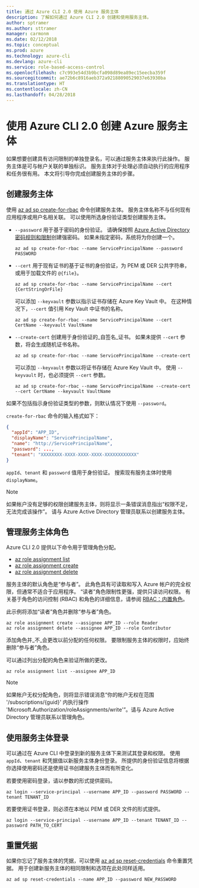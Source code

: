 ```yaml
---
title: 通过 Azure CLI 2.0 使用 Azure 服务主体
description: 了解如何通过 Azure CLI 2.0 创建和使用服务主体。
author: sptramer
ms.author: sttramer
manager: carmonm
ms.date: 02/12/2018
ms.topic: conceptual
ms.prod: azure
ms.technology: azure-cli
ms.devlang: azure-cli
ms.service: role-based-access-control
ms.openlocfilehash: c7c993e54d3b9bcfa098d89ea89ec15eecba359f
ms.sourcegitcommit: ae72b6c8916aeb372a92188090529037e63930ba
ms.translationtype: HT
ms.contentlocale: zh-CN
ms.lasthandoff: 04/28/2018
---
```

# <a name="create-an-azure-service-principal-with-azure-cli-20"></a>使用 Azure CLI 2.0 创建 Azure 服务主体

如果想要创建具有访问限制的单独登录名，可以通过服务主体来执行此操作。 服务主体是可与帐户关联的单独标识。 服务主体对于处理必须自动执行的应用程序和任务很有用。 本文将引导你完成创建服务主体的步骤。

## <a name="create-the-service-principal"></a>创建服务主体

使用 [az ad sp create-for-rbac](/cli/azure/ad/sp#az-ad-sp-create-for-rbac) 命令创建服务主体。 服务主体名称不与任何现有应用程序或用户名相关联。 可以使用所选身份验证类型创建服务主体。

* `--password` 用于基于密码的身份验证。 请确保按照 [Azure Active Directory 密码规则和限制](/azure/active-directory/active-directory-passwords-policy)创建强密码。 如果未指定密码，系统将为你创建一个。

  ```azurecli
  az ad sp create-for-rbac --name ServicePrincipalName --password PASSWORD
  ```

* `--cert` 用于现有证书的基于证书的身份验证，为 PEM 或 DER 公共字符串，或用于加载文件的 `@{file}`。

  ```azurecli
  az ad sp create-for-rbac --name ServicePrincipalName --cert {CertStringOrFile} 
  ```

  可以添加 `--keyvault` 参数以指示证书存储在 Azure Key Vault 中。 在这种情况下，`--cert` 值引用 Key Vault 中证书的名称。

  ```azurecli
  az ad sp create-for-rbac --name ServicePrincipalName --cert CertName --keyvault VaultName
  ```

* `--create-cert` 创建用于身份验证的_自签名_证书。 如果未提供 `--cert` 参数，将会生成随机证书名称。

  ```azurecli
  az ad sp create-for-rbac --name ServicePrincipalName --create-cert
  ```

  可以添加 `--keyvault` 参数以将证书存储在 Azure Key Vault 中。 使用 `--keyvault` 时，也必须提供 `--cert` 参数。

  ```azurecli
  az ad sp create-for-rbac --name ServicePrincipalName --create-cert --cert CertName --keyvault VaultName
  ```

如果不包括指示身份验证类型的参数，则默认情况下使用 `--password`。

`create-for-rbac` 命令的输入格式如下：

```json
{
  "appId": "APP_ID",
  "displayName": "ServicePrincipalName",
  "name": "http://ServicePrincipalName",
  "password": ...,
  "tenant": "XXXXXXXX-XXXX-XXXX-XXXX-XXXXXXXXXXXX"
}
```

`appId`、`tenant` 和 `password` 值用于身份验证。 搜索现有服务主体时使用 `displayName`。

> [!NOTE]
> 如果帐户没有足够的权限创建服务主体，则将显示一条错误消息指出“权限不足，无法完成该操作”。 请与 Azure Active Directory 管理员联系以创建服务主体。

## <a name="manage-service-principal-roles"></a>管理服务主体角色 

Azure CLI 2.0 提供以下命令用于管理角色分配。

* [az role assignment list](/cli/azure/role/assignment#az-role-assignment-list)
* [az role assignment create](/cli/azure/role/assignment#az-role-assignment-create)
* [az role assignment delete](/cli/azure/role/assignment#az-role-assignment-delete)

服务主体的默认角色是“参与者”。 此角色具有可读取和写入 Azure 帐户的完全权限，但通常不适合于应用程序。 “读者”角色限制性更强，提供只读访问权限。  有关基于角色的访问控制 (RBAC) 和角色的详细信息，请参阅 [RBAC：内置角色](/azure/active-directory/role-based-access-built-in-roles)。

此示例将添加“读者”角色并删除“参与者”角色。

```azurecli
az role assignment create --assignee APP_ID --role Reader
az role assignment delete --assignee APP_ID --role Contributor
```

添加角色并_不_会更改以前分配的任何权限。 要限制服务主体的权限时，应始终删除“参与者”角色。

可以通过列出分配的角色来验证所做的更改。

```azurecli
az role assignment list --assignee APP_ID
```

> [!NOTE] 
> 如果帐户无权分配角色，则将显示错误消息“你的帐户无权在范围 '/subscriptions/{guid}' 内执行操作 'Microsoft.Authorization/roleAssignments/write'”。请与 Azure Active Directory 管理员联系以管理角色。

## <a name="log-in-using-the-service-principal"></a>使用服务主体登录

可以通过在 Azure CLI 中登录到新的服务主体下来测试其登录和权限。 使用 `appId`、`tenant` 和凭据值以新服务主体身份登录。 所提供的身份验证信息将根据你选择使用密码还是使用证书创建服务主体而有所变化。

若要使用密码登录，请以参数的形式提供密码。

```azurecli
az login --service-principal --username APP_ID --password PASSWORD --tenant TENANT_ID
```

若要使用证书登录，则必须在本地以 PEM 或 DER 文件的形式提供。

```azurecli
az login --service-principal --username APP_ID --tenant TENANT_ID --password PATH_TO_CERT
```
## <a name="reset-credentials"></a>重置凭据

如果你忘记了服务主体的凭据，可以使用 [az ad sp reset-credentials](https://docs.microsoft.com/en-us/cli/azure/ad/sp#az-ad-sp-reset-credentials) 命令重置凭据。 用于创建新服务主体的相同限制和选项在此处同样适用。

```azurecli
az ad sp reset-credentials --name APP_ID --password NEW_PASSWORD
```
